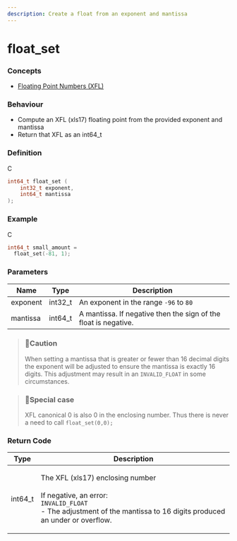 ```yaml
---
description: Create a float from an exponent and mantissa
---
```


# float\_set

### Concepts

* [Floating Point Numbers (XFL)](../../../concepts/floating-point-numbers-xfl.md)

### Behaviour

* Compute an XFL (xls17) floating point from the provided exponent and mantissa
* Return that XFL as an int64\_t

### Definition

C

```c
int64_t float_set (
    int32_t exponent,
    int64_t mantissa
);
```

### Example

C

```c
int64_t small_amount =
  float_set(-81, 1);
```

### Parameters

| Name     | Type     | Description                                                     |
| -------- | -------- | --------------------------------------------------------------- |
| exponent | int32\_t | An exponent in the range `-96` to `80`                          |
| mantissa | int64\_t | A mantissa. If negative then the sign of the float is negative. |

> ### 🚧Caution
>
> When setting a mantissa that is greater or fewer than 16 decimal digits the exponent will be adjusted to ensure the mantissa is exactly 16 digits. This adjustment may result in an `INVALID_FLOAT` in some circumstances.

> ### 📘Special case
>
> XFL canonical 0 is also 0 in the enclosing number. Thus there is never a need to call `float_set(0,0);`

### Return Code

| Type     | Description                                                                                                                                                                         |
| -------- | ----------------------------------------------------------------------------------------------------------------------------------------------------------------------------------- |
| int64\_t | <p>The XFL (xls17) enclosing number<br><br>If negative, an error:<br><code>INVALID_FLOAT</code><br>- The adjustment of the mantissa to 16 digits produced an under or overflow.</p> |
